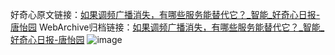 好奇心原文链接：[如果调频广播消失，有哪些服务能替代它？_智能_好奇心日报-唐怡园](https://www.qdaily.com/articles/8716.html)
WebArchive归档链接：[如果调频广播消失，有哪些服务能替代它？_智能_好奇心日报-唐怡园](http://web.archive.org/web/20190623153339/https://www.qdaily.com/articles/8716.html)
![image](http://ww3.sinaimg.cn/large/007d5XDply1g3vdqxqsmaj30u030rb29)